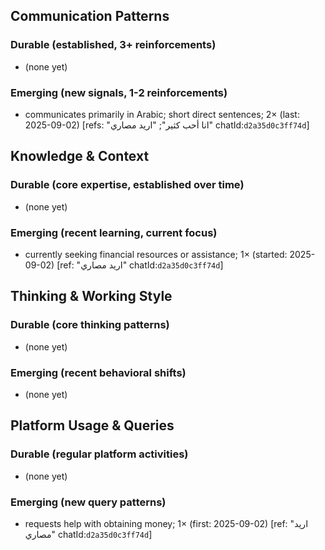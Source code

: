 ## Communication Patterns
### Durable (established, 3+ reinforcements)
- (none yet)

### Emerging (new signals, 1-2 reinforcements)
- communicates primarily in Arabic; short direct sentences; 2× (last: 2025-09-02) [refs: "انا أحب كثير"; "اريد مصاري" chatId:`d2a35d0c3ff74d`]

## Knowledge & Context
### Durable (core expertise, established over time)
- (none yet)

### Emerging (recent learning, current focus)
- currently seeking financial resources or assistance; 1× (started: 2025-09-02) [ref: "اريد مصاري" chatId:`d2a35d0c3ff74d`]

## Thinking & Working Style
### Durable (core thinking patterns)
- (none yet)

### Emerging (recent behavioral shifts)
- (none yet)

## Platform Usage & Queries
### Durable (regular platform activities)
- (none yet)

### Emerging (new query patterns)
- requests help with obtaining money; 1× (first: 2025-09-02) [ref: "اريد مصاري" chatId:`d2a35d0c3ff74d`]